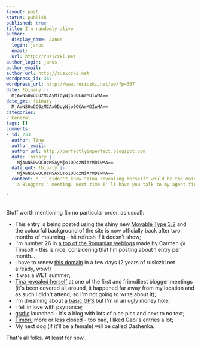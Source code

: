 ```yaml
---
layout: post
status: publish
published: true
title: I'm randomly alive
author:
  display_name: Janos
  login: janos
  email: 
  url: http://rusiczki.net
author_login: janos
author_email: 
author_url: http://rusiczki.net
wordpress_id: 367
wordpress_url: http://www.rusiczki.net/wp/?p=367
date: !binary |-
  MjAwNS0wOC0zMCAyMToyNjo0OCArMDIwMA==
date_gmt: !binary |-
  MjAwNS0wOC0zMCAxODoyNjo0OCArMDIwMA==
categories:
- General
tags: []
comments:
- id: 253
  author: Tina
  author_email: 
  author_url: http://perfectlyimperfect.blogspot.com
  date: !binary |-
    MjAwNS0wOC0zMSAyMjo1ODozNiArMDIwMA==
  date_gmt: !binary |-
    MjAwNS0wOC0zMSAxOTo1ODozNiArMDIwMA==
  content: ! 'I didn''t know "Tina revealing herself" would be the main course on
    a Bloggers'' meeting. Next time I''ll have you talk to my agent first :)

'
---
```

<p>Stuff worth mentioning (in no particular order, as usual):</p>
<ul>
<li>This entry is being posted using the shiny new <a href="http://www.sixapart.com/movabletype/news/2005/08/movable_type_3_2.html">Movable Type 3.2</a> and the coluorful background of the site is now officially back after two months of mourning - hit refresh if it doesn't show;</li>
<li>I'm number 26 in <a href="http://www.timsoft.ro/weblog/index.php?title=un_top_al_weblogurilor_romanesti_avem_we&amp;more=1&amp;c=1&amp;tb=1&amp;pb=1">a top of the Romanian weblogs</a> made by Carmen @ Timsoft - this is nice, considering that I'm posting about 1 entry per month...</li>
<li>I have to renew <a href="http://www.rusiczki.net/">this domain</a> in a few days (2 years of rusiczki.net already, wow!)</li>
<li>It was a WET summer;</li>
<li><a href="http://perfectlyimperfect.blogspot.com/patric_tina.jpg">Tina revealed herself</a> at one of the first and friendliest blogger meetings (it's been covered all around, it happened far away from my location and as such I didn't attend, so I'm not going to write about it);</li>
<li>I'm dreaming about <a href="http://www.garmin.com/products/etrex/">a basic GPS</a> but I'm in an ugly money hole;</li>
<li>I fell in love with psytrance;</li>
<li><a href="http://grafic.uv.ro">grafic</a> launched - it's a blog with lots of nice pics and next to no text;</li>
<li><a href="http://www.timbru.com">Timbru</a> more or less closed - too bad, I liked Gabi's entries a lot;</li>
<li>My next dog (if it'll be a female) will be called Dashenka.</li>
</ul>
<p>That's all folks. At least for now...</p>
